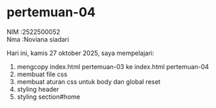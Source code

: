# pertemuan-04
NIM :2522500052<br>
Nma :Noviana siadari<br>

Hari ini, kamis 27 oktober 2025, saya mempelajari:
<ol>
   <li>mengcopy index.html pertemuan-03 ke index.html pertemuan-04 </li>
   <li>membuat file css </li>
   <li>membuat aturan css untuk body dan global reset </li>
   <li>styling header </li>
   <li>styling section#home </li>
